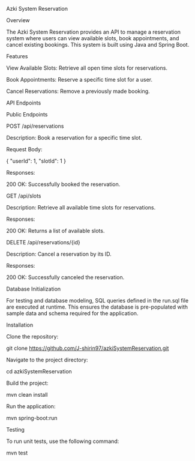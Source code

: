 Azki System Reservation

Overview

The Azki System Reservation provides an API to manage a reservation system where users can view available slots, book appointments, and cancel existing bookings. This system is built using Java and Spring Boot.

Features

View Available Slots: Retrieve all open time slots for reservations.

Book Appointments: Reserve a specific time slot for a user.

Cancel Reservations: Remove a previously made booking.

API Endpoints

Public Endpoints

POST /api/reservations

Description: Book a reservation for a specific time slot.

Request Body:

{
  "userId": 1,
  "slotId": 1
}

Responses:

200 OK: Successfully booked the reservation.


GET /api/slots

Description: Retrieve all available time slots for reservations.

Responses:

200 OK: Returns a list of available slots.


DELETE /api/reservations/{id}

Description: Cancel a reservation by its ID.

Responses:

200 OK: Successfully canceled the reservation.


Database Initialization

For testing and database modeling, SQL queries defined in the run.sql file are executed at runtime. This ensures the database is pre-populated with sample data and schema required for the application.

Installation

Clone the repository:

git clone https://github.com/J-shirin97/azkiSystemReservation.git

Navigate to the project directory:

cd azkiSystemReservation

Build the project:

mvn clean install

Run the application:

mvn spring-boot:run

Testing

To run unit tests, use the following command:

mvn test
